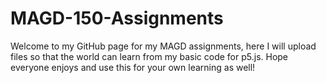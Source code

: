 # MAGD-150-Assignments
Welcome to my GitHub page for my MAGD assignments, here I will upload files so that the world can learn from my basic code for p5.js. Hope everyone enjoys and use this for your own learning as well!
